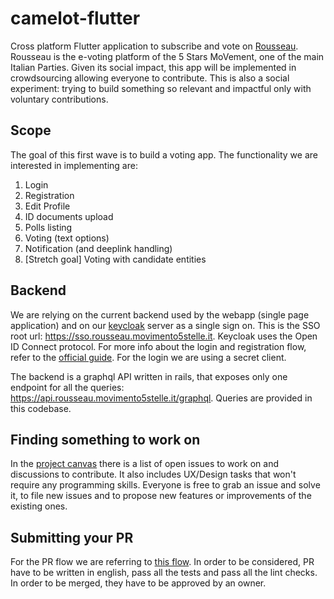 # camelot-flutter
Cross platform Flutter application to subscribe and vote on [Rousseau](https://www.washingtonpost.com/world/europe/with-online-poll-italy-moves-closer-to-formation-of-a-new-government/2019/09/03/2e6f50de-ce6a-11e9-a620-0a91656d7db6_story.html). Rousseau is the e-voting platform of the 5 Stars MoVement, one of the main Italian Parties. Given its social impact, this app will be implemented in crowdsourcing allowing everyone to contribute. This is also a social experiment: trying to build something so relevant and impactful only with voluntary contributions.

## Scope
The goal of this first wave is to build a voting app. The functionality we are interested in implementing are:
1. Login
1. Registration
1. Edit Profile
1. ID documents upload
1. Polls listing
1. Voting (text options)
1. Notification (and deeplink handling)
1. [Stretch goal] Voting with candidate entities

## Backend
We are relying on the current backend used by the webapp (single page application) and on our [keycloak](https://www.keycloak.org/) server as a single sign on. This is the SSO root url: https://sso.rousseau.movimento5stelle.it. Keycloak uses the Open ID Connect protocol. For more info about the login and registration flow, refer to the [official guide](https://www.keycloak.org/docs/latest/securing_apps/index.html). For the login we are using a secret client. 

The backend is a graphql API written in rails, that exposes only one endpoint for all the queries: https://api.rousseau.movimento5stelle.it/graphql. Queries are provided in this codebase.

## Finding something to work on
In the [project canvas](https://github.com/orgs/associazione-rousseau/projects/1) there is a list of open issues to work on and discussions to contribute. It also includes UX/Design tasks that won't require any programming skills. Everyone is free to grab an issue and solve it, to file new issues and to propose new features or improvements of the existing ones.


## Submitting your PR
For the PR flow we are referring to [this flow](https://gist.github.com/Chaser324/ce0505fbed06b947d962). In order to be considered, PR have to be written in english, pass all the tests and pass all the lint checks. In order to be merged, they have to be approved by an owner.
